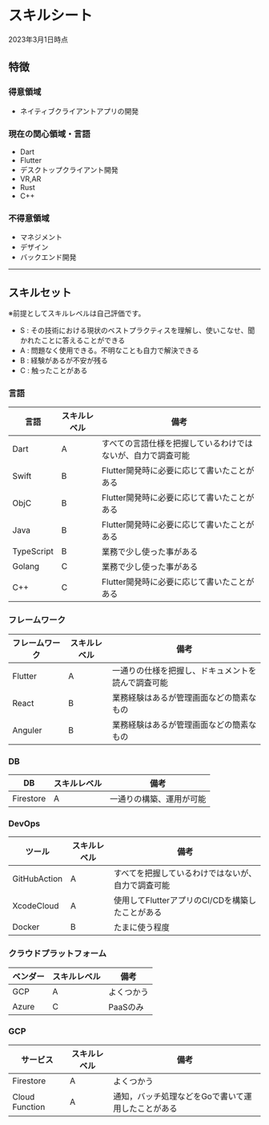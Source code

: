 # スキルシート
2023年3月1日時点

## 特徴
### 得意領域
- ネイティブクライアントアプリの開発


### 現在の関心領域・言語
- Dart
- Flutter
- デスクトップクライアント開発
- VR,AR
- Rust
- C++

### 不得意領域
- マネジメント
- デザイン
- バックエンド開発

---
## スキルセット

※前提としてスキルレベルは自己評価です。

- S : その技術における現状のベストプラクティスを理解し、使いこなせ、聞かれたことに答えることができる
- A : 問題なく使用できる。不明なことも自力で解決できる
- B : 経験があるが不安が残る
- C : 触ったことがある

### 言語
|言語|スキルレベル|備考|
|---|---------|---|
|Dart|A|すべての言語仕様を把握しているわけではないが、自力で調査可能|
|Swift|B|Flutter開発時に必要に応じて書いたことがある|
|ObjC|B|Flutter開発時に必要に応じて書いたことがある|
|Java|B|Flutter開発時に必要に応じて書いたことがある|
|TypeScript|B|業務で少し使った事がある|
|Golang|C|業務で少し使った事がある|
|C++|C|Flutter開発時に必要に応じて書いたことがある|

### フレームワーク
|フレームワーク|スキルレベル|備考|
|---|---------|---|
|Flutter|A|一通りの仕様を把握し、ドキュメントを読んで調査可能|
|React|B|業務経験はあるが管理画面などの簡素なもの|
|Anguler|B|業務経験はあるが管理画面などの簡素なもの|


### DB
|DB|スキルレベル|備考|
|---|---------|---|
|Firestore|A|一通りの構築、運用が可能|

### DevOps

|ツール|スキルレベル|備考|
|---|---------|---|
|GitHubAction|A|すべてを把握しているわけではないが、自力で調査可能|
|XcodeCloud|A|使用してFlutterアプリのCI/CDを構築したことがある|
|Docker|B|たまに使う程度|


### クラウドプラットフォーム
|ベンダー|スキルレベル|備考|
|---|---------|---|
|GCP|A|よくつかう|
|Azure|C|PaaSのみ|

### GCP

|サービス|スキルレベル|備考|
|---|---------|---|
|Firestore|A|よくつかう|
|Cloud Function|A|通知，バッチ処理などをGoで書いて運用したことがある|
